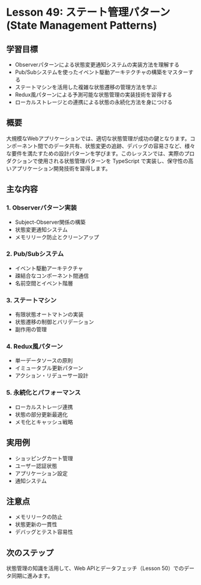 # Lesson 49: ステート管理パターン (State Management Patterns)

## 学習目標
- Observerパターンによる状態変更通知システムの実装方法を理解する
- Pub/Subシステムを使ったイベント駆動アーキテクチャの構築をマスターする
- ステートマシンを活用した複雑な状態遷移の管理方法を学ぶ
- Redux風パターンによる予測可能な状態管理の実装技術を習得する
- ローカルストレージとの連携による状態の永続化方法を身につける

## 概要
大規模なWebアプリケーションでは、適切な状態管理が成功の鍵となります。コンポーネント間でのデータ共有、状態変更の追跡、デバッグの容易さなど、様々な要件を満たすための設計パターンを学びます。このレッスンでは、実際のプロダクションで使用される状態管理パターンを TypeScript で実装し、保守性の高いアプリケーション開発技術を習得します。

## 主な内容

### 1. Observerパターン実装
- Subject-Observer関係の構築
- 状態変更通知システム
- メモリリーク防止とクリーンアップ

### 2. Pub/Subシステム
- イベント駆動アーキテクチャ
- 疎結合なコンポーネント間通信
- 名前空間とイベント階層

### 3. ステートマシン
- 有限状態オートマトンの実装
- 状態遷移の制御とバリデーション
- 副作用の管理

### 4. Redux風パターン
- 単一データソースの原則
- イミュータブル更新パターン
- アクション・リデューサー設計

### 5. 永続化とパフォーマンス
- ローカルストレージ連携
- 状態の部分更新最適化
- メモ化とキャッシュ戦略

## 実用例
- ショッピングカート管理
- ユーザー認証状態
- アプリケーション設定
- 通知システム

## 注意点
- メモリリークの防止
- 状態更新の一貫性
- デバッグとテスト容易性

## 次のステップ
状態管理の知識を活用して、Web APIとデータフェッチ（Lesson 50）でのデータ同期に進みます。